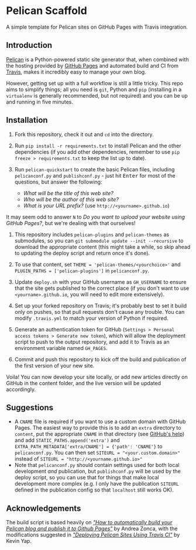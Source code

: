Pelican Scaffold
================

A simple template for Pelican sites on GitHub Pages with Travis integration.

Introduction
------------

[Pelican] is a Python-powered static site generator that, when combined with
the hosting provided by [GitHub Pages][ghp] and automated build and CI from
[Travis], makes it incredibly easy to manage your own blog.

However, getting set up with a full workflow is still a little tricky. This
repo aims to simplify things; all you need is `git`, Python and `pip`
(installing in a `virtualenv` is generally recommended, but not required) and
you can be up and running in five minutes.

Installation
------------

1. Fork this repository, check it out and `cd` into the directory.

1. Run `pip install -r requirements.txt` to install Pelican and the other
  dependencies (if you add other dependencies, remember to use `pip freeze >
  requirements.txt` to keep the list up to date).

1. Run `pelican-quickstart` to create the basic Pelican files, including
  `pelicanconf.py` and `publishconf.py` - just hit <kbd>Enter</kbd> for most of
  the questions, but answer the following:

   - *What will be the title of this web site?*
   - *Who will be the author of this web site?*
   - *What is your URL prefix?* (use `http://<yourname>.github.io`)

  It may seem odd to answer `N` to *Do you want to upload your website using
  GitHub Pages?*, but we're dealing with that ourselves!

1. This repository includes `pelican-plugins` and `pelican-themes` as
  submodules, so you can `git submodule update --init --recursive` to download
  the appropriate content (this might take a while, so skip ahead to updating
  the deploy script and return once it's done).

1. To use that content, set `THEME = 'pelican-themes/<yourchoice>'` and
  `PLUGIN_PATHS = ['pelican-plugins']` in `pelicanconf.py`.

1. Update `deploy.sh` with your GitHub username as `GH_USERNAME` to ensure
  that the site gets published to the correct place (if you don't want to use
  `<yourname>.github.io`, you will need to edit more extensively).

1. Set up your forked repository on Travis; it's probably best to set it build
 only on pushes, so that pull requests don't cause any trouble. You can modify
 `.travis.yml` to match your version of Python if required.

1. Generate an authentication token for GitHub (`Settings > Personal access
  tokens > Generate new token`), which will allow the deployment script to push
  to the output repository, and add it to Travis as an environment variable
  named `GH_PAGES`.

1. Commit and push this repository to kick off the build and publication of
  the first version of your new site.

Voila! You can now develop your site locally, or add new articles directly on
GitHub in the content folder, and the live version will be updated accordingly.

Suggestions
-----------

 - A `CNAME` file is required if you want to use a custom domain with GitHub
   Pages. The easiest way to provide this is to add an `extra` directory to
   `content`, put the appropriate `CNAME` in that directory (see [GitHub's
   help][domain]) and add `STATIC_PATHS.append('extra')` and
   `EXTRA_PATH_METADATA['extra/CNAME'] = {'path': 'CNAME'}` to
   `pelicanconf.py`. You can then set `SITEURL = "<your.custom.domain>"` instead
   of `SITEURL = "http://<yourname.github.io>"`
 - Note that `pelicanconf.py` should contain settings used for both local
   development *and* publication, but `publishconf.py` will be used by the
   deploy script, so you can use that for things that make local development
   more complex (e.g. I only have the publication `SITEURL` defined in the
   publication config so that `localhost` still works OK). 

Acknowledgements
----------------

The build script is based heavily on [*"How to automatically build your Pelican
blog and publish it to Github Pages"*][zonca] by Andrea Zonca, with the
modifications suggested in [*"Deploying Pelican Sites Using Travis CI"*][yap] by
Kevin Yap.

 [domain]: https://help.github.com/articles/adding-a-cname-file-to-your-repository/
 [ghp]: https://pages.github.com/
 [pelican]: http://docs.getpelican.com/
 [travis]: https://travis-ci.org/
 [yap]: http://kevinyap.ca/2014/06/deploying-pelican-sites-using-travis-ci/
 [zonca]: http://zonca.github.io/2013/09/automatically-build-pelican-and-publish-to-github-pages.html
